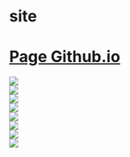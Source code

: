 # site

# [Page Github.io](https://JB-DELAHAIE.github.io/site)  
  
![](https://img.shields.io/github/commit-activity/m/JB-DELAHAIE/site?color=red&style=for-the-badge)  
![](https://img.shields.io/github/last-commit/JB-DELAHAIE/site?color=red&style=for-the-badge)  
![](https://img.shields.io/github/contributors/JB-DELAHAIE/site?style=for-the-badge)  
![](https://img.shields.io/github/stars/JB-DELAHAIE/site?color=red&label=repo%20stars&style=for-the-badge)  
![](https://img.shields.io/github/languages/code-size/JB-DELAHAIE/site?color=red)  
![](https://img.shields.io/github/repo-size/JB-DELAHAIE/site?color=red)  
![](https://img.shields.io/github/issues-raw/JB-DELAHAIE/site)  
![](https://img.shields.io/github/issues-closed-raw/JB-DELAHAIE/site)
